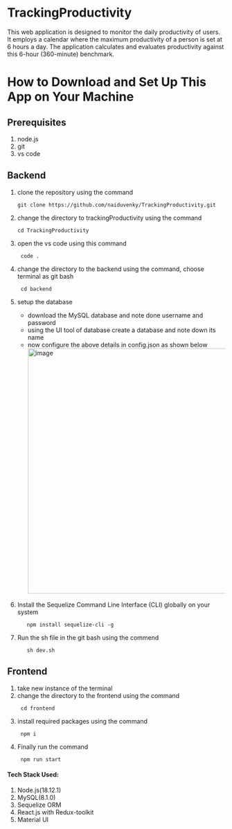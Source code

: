 # TrackingProductivity
This web application is designed to monitor the daily productivity of users. It employs a calendar where the maximum productivity of a person is set at 6 hours a day. The application calculates and evaluates productivity against this 6-hour (360-minute) benchmark.
# How to Download and Set Up This App on Your Machine
## Prerequisites
1. node.js
2. git
3. vs code
## Backend
1. clone the repository using the command
   ```shell
   git clone https://github.com/naiduvenky/TrackingProductivity.git
2. change the directory to trackingProductivity  using the command
   ```shell
   cd TrackingProductivity
3. open the vs code using this command
   ```shell
    code .
4. change the directory to the backend  using the command, choose terminal as git bash
   ```shell
    cd backend
5. setup the database
   - download the MySQL database and note done username and password
   - using the UI tool of database create a database and note down its name
   - now configure the above details in config.json as shown below <img width="566" alt="image" src="https://github.com/naiduvenky/TrackingProductivity/assets/142713713/ba502471-c6cc-4c23-811d-1acf943bbbbc">


6. Install the Sequelize Command Line Interface (CLI) globally on your system
   ```shell
      npm install sequelize-cli -g

7. Run the sh file in the git bash using the commend
   ```shell
      sh dev.sh

## Frontend
1. take new instance of the terminal
2. change the directory to the frontend  using the command
   ```shell
    cd frontend
3. install required packages using the command
   ```shell
    npm i
4. Finally run the command
   ```shell
    npm run start

#### Tech Stack Used:
1. Node.js(18.12.1) 
2. MySQL(8.1.0)
3. Sequelize ORM
4. React.js with Redux-toolkit
5. Material UI
   
